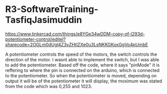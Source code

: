 # R3-SoftwareTraining-TasfiqJasimuddin
https://www.tinkercad.com/things/e8YGe34wDDM-copy-of-l293d-potentiometer-control/editel?sharecode=2OGLm0dUgl4Z3vZHtlZXe0u3LsNKKGKoxGgVo4pUmbE

A potentiometer controls the speed of the motors, the switch controls the direction of the motor. I wasnt able to implement the switch, but I was able to add the potentiometer. Based off the code, where it says "pinMode" it is reffering to where the pin is connected on the arduino, which is connected to the potentiometer. So when the potentiometer is moved, depending on output it will be of the potentiometer it will display, the moximum was stated from the code which was 0,255 and 1023. 

